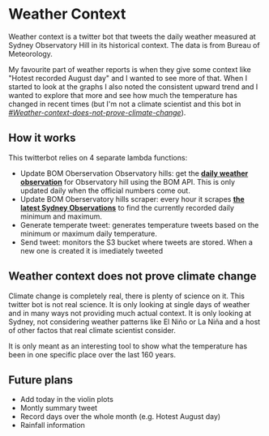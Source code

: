 # Weather Context

Weather context is a twitter bot that tweets the daily weather measured at Sydney Observatory Hill in its historical context. The data is from Bureau of Meteorology.

My favourite part of weather reports is when they give some context like "Hotest recorded August day" and I wanted to see more of that. When I started to look at the graphs I also noted the consistent upward trend and I wanted to explore that more and see how much the temperature has changed  in recent times (but I'm not a climate scientist and this bot in _[#Weather-context-does-not-prove-climate-change](#this-does-not-prove-climate-change)_).


## How it works
This twitterbot relies on 4 separate lambda functions:
* Update BOM Oberservation Observatory hills: get the __[daily weather observation](http://www.bom.gov.au/climate/dwo/IDCJDW2124.latest.shtml)__ for Observatory hill using the BOM API. This is only updated daily when the official numbers come out.
* Update BOM Oberservatory hills scraper: every hour it scrapes __[the latest Sydney Observations](http://www.bom.gov.au/nsw/observations/sydney.shtml)__ to find the currently recorded daily minimum and maximum.
* Generate temperate tweet: generates temperature tweets based on the minimum or maximum daily temperature.
* Send tweet: monitors the S3 bucket where tweets are stored. When a new one is created it is imediately tweeted


## Weather context does not prove climate change

Climate change is completely real, there is plenty of science on it. This twitter bot is not real science. It is only looking at single days of weather and in many ways not providing much actual context. It is only looking at Sydney, not considering weather patterns like El Niño or La Niña and a host of other factos that real climate scientist consider.

It is only meant as an interesting tool to show what the temperature has been in one specific place over the last 160 years.

## Future plans
* Add today in the violin plots
* Montly summary tweet
* Record days over the whole month (e.g. Hotest August day)
* Rainfall information